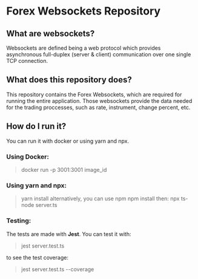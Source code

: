 ﻿# Forex Websockets Repository
 
 ## What are websockets?
 Websockets are defined being a web protocol which provides asynchronous full-duplex (server & client) communication over one single TCP connection.
 
 ## What does this repository does?
 This repository contains the Forex Websockets, which are required for running the entire application.
 Those websockets provide the data needed for the trading proccesses, such as rate, instrument, change percent, etc.
 
 ## How do I run it?
 You can run it with docker or using yarn and npx.
 
 ### Using Docker:
 > docker run -p 3001:3001 image_id

 
 ### Using yarn and npx:
 > yarn install
alternatively, you can use npm
> npm install
then:
> npx ts-node server.ts



 ### Testing:
 The tests are made with **Jest**. You can test it with:
 > jest server.test.ts

 to see the test coverage:
 > jest server.test.ts --coverage
 
 
